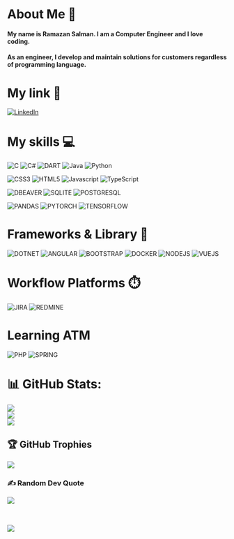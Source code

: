 # About Me 💫
#### My name is Ramazan Salman. I am a Computer Engineer and I love coding.

#### As an engineer, I develop and maintain solutions for customers regardless of programming language.

# My link 🔗

[![LinkedIn](https://img.shields.io/badge/LinkedIn-0077B5?style=for-the-badge&logo=linkedin&logoColor=white)](https://www.linkedin.com/in/ramazansalman)

# My skills 💻

![C](https://img.shields.io/badge/c-%2300599C.svg?style=for-the-badge&logo=c&logoColor=white)
![C#](https://img.shields.io/badge/C%23-239120?style=for-the-badge&logo=csharp&logoColor=white)
![DART](https://img.shields.io/badge/Dart-0175C2?style=for-the-badge&logo=dart&logoColor=white)
![Java](https://img.shields.io/badge/java-%23ED8B00.svg?style=for-the-badge&logo=java&logoColor=white)
![Python](https://img.shields.io/badge/python-3670A0?style=for-the-badge&logo=python&logoColor=ffdd54)
![]()

![CSS3](https://img.shields.io/badge/css3-%231572B6.svg?style=for-the-badge&logo=css3&logoColor=white)
![HTML5](https://img.shields.io/badge/html5-%23E34F26.svg?style=for-the-badge&logo=html5&logoColor=white)
![Javascript](https://img.shields.io/badge/JavaScript-F7DF1E?style=for-the-badge&logo=javascript&logoColor=black)
![TypeScript](https://img.shields.io/badge/typescript-%23007ACC.svg?style=for-the-badge&logo=typescript&logoColor=white)

![DBEAVER](https://img.shields.io/badge/dbeaver-382923?style=for-the-badge&logo=dbeaver&logoColor=white)
![SQLITE](https://img.shields.io/badge/Sqlite-003B57?style=for-the-badge&logo=sqlite&logoColor=white)
![POSTGRESQL](https://img.shields.io/badge/PostgreSQL-316192?style=for-the-badge&logo=postgresql&logoColor=white)

![PANDAS](https://img.shields.io/badge/Pandas-2C2D72?style=for-the-badge&logo=pandas&logoColor=white)
![PYTORCH](https://img.shields.io/badge/PyTorch-EE4C2C?style=for-the-badge&logo=pytorch&logoColor=white)
![TENSORFLOW](https://img.shields.io/badge/TensorFlow-FF6F00?style=for-the-badge&logo=tensorflow&logoColor=white)
![]()

# Frameworks & Library 🚀
![DOTNET](https://img.shields.io/badge/.NET-512BD4?style=for-the-badge&logo=dotnet&logoColor=white)
![ANGULAR](https://img.shields.io/badge/Angular-DD0031?style=for-the-badge&logo=angular&logoColor=white)
![BOOTSTRAP](https://img.shields.io/badge/Bootstrap-563D7C?style=for-the-badge&logo=bootstrap&logoColor=white)
![DOCKER](https://img.shields.io/badge/Docker-2CA5E0?style=for-the-badge&logo=docker&logoColor=white)
![NODEJS](https://img.shields.io/badge/Node%20js-339933?style=for-the-badge&logo=nodedotjs&logoColor=white)
![VUEJS](https://img.shields.io/badge/Vue%20js-35495E?style=for-the-badge&logo=vuedotjs&logoColor=4FC08D)
![]()


# Workflow Platforms ⏱️
![JIRA](https://img.shields.io/badge/Jira-0052CC?style=for-the-badge&logo=Jira&logoColor=white)
![REDMINE](https://img.shields.io/badge/Redmine-9C0000?style=for-the-badge&logo=Redmine&logoColor=white)
![]()

# Learning ATM

![PHP](https://img.shields.io/badge/PHP-777BB4?style=for-the-badge&logo=php&logoColor=white)
![SPRING](https://img.shields.io/badge/spring-%236DB33F.svg?style=for-the-badge&logo=spring&logoColor=white)
![]()

# 📊 GitHub Stats:
![](https://github-readme-stats.vercel.app/api?username=ramazansalman&theme=dark&hide_border=false&include_all_commits=false&count_private=false)<br/>
![](https://github-readme-streak-stats.herokuapp.com/?user=ramazansalman&theme=dark&hide_border=false)<br/>
![](https://github-readme-stats.vercel.app/api/top-langs/?username=ramazansalman&theme=dark&hide_border=false&include_all_commits=false&count_private=false&layout=compact)

## 🏆 GitHub Trophies
![](https://github-profile-trophy.vercel.app/?username=ramazansalman&theme=radical&no-frame=false&no-bg=true&margin-w=4)

### ✍️ Random Dev Quote
![](https://quotes-github-readme.vercel.app/api?type=horizontal&theme=radical)

<br><br />
[![](https://visitor-badge.laobi.icu/badge?page_id=ramazansalman.ramazansalman)](#)
<br><br />
